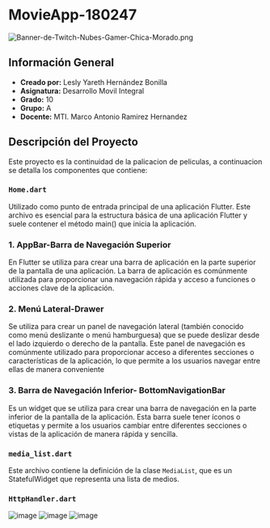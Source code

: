 # MovieApp-180247
![Banner-de-Twitch-Nubes-Gamer-Chica-Morado.png](https://i.postimg.cc/15q3LFXF/Banner-de-Twitch-Nubes-Gamer-Chica-Morado.png)
## Información General

- **Creado por:** Lesly Yareth Hernández Bonilla 
- **Asignatura:** Desarrollo Movil Integral
- **Grado:** 10
- **Grupo:** A
- **Docente:** MTI. Marco Antonio Ramirez Hernandez

## Descripción del Proyecto

Este proyecto es la continuidad de la palicacion de peliculas, a continuacion se detalla los componentes que contiene: 

### `Home.dart`
Utilizado como punto de entrada principal de una aplicación Flutter. Este archivo es esencial para la estructura básica de una aplicación Flutter y suele contener el método main() que inicia la aplicación.

### 1. AppBar-Barra de Navegación Superior
En Flutter se utiliza para crear una barra de aplicación en la parte superior de la pantalla de una aplicación. La barra de aplicación es comúnmente utilizada para proporcionar una navegación rápida y acceso a funciones o acciones clave de la aplicación.

### 2. Menú Lateral-Drawer
Se utiliza para crear un panel de navegación lateral (también conocido como menú deslizante o menú hamburguesa) que se puede deslizar desde el lado izquierdo o derecho de la pantalla. Este panel de navegación es comúnmente utilizado para proporcionar acceso a diferentes secciones o características de la aplicación, lo que permite a los usuarios navegar entre ellas de manera conveniente

### 3. Barra de Navegación Inferior- BottomNavigationBar
Es un widget que se utiliza para crear una barra de navegación en la parte inferior de la pantalla de la aplicación. Esta barra suele tener íconos o etiquetas y permite a los usuarios cambiar entre diferentes secciones o vistas de la aplicación de manera rápida y sencilla. 

### `media_list.dart`

Este archivo contiene la definición de la clase `MediaList`, que es un StatefulWidget que representa una lista de medios.

### `HttpHandler.dart`
![image](https://github.com/Lesly-hub/DMI_Practica11_180247/assets/74167109/7006852b-154c-4041-a067-28cae5c861b6)
![image](https://github.com/Lesly-hub/DMI_Practica11_180247/assets/74167109/0f85ea5a-9e53-4ca0-a0ed-e04db45d39cc)
![image](https://github.com/Lesly-hub/DMI_Practica11_180247/assets/74167109/5cf5e3dd-96ae-47e9-a929-e82ac7e825bc)



